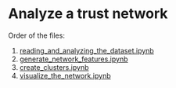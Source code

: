 Analyze a trust network
=======================

Order of the files:

1. [reading_and_analyzing_the_dataset.ipynb](https://github.com/braunmagrin/manning-data-science-bookcamp-liveproject-beta/blob/master/03-analyze-a-trust-network/reading_and_analyzing_the_dataset.ipynb)
2. [generate_network_features.ipynb](https://github.com/braunmagrin/manning-data-science-bookcamp-liveproject-beta/blob/master/03-analyze-a-trust-network/generate_network_features.ipynb)
3. [create_clusters.ipynb](https://github.com/braunmagrin/manning-data-science-bookcamp-liveproject-beta/blob/master/03-analyze-a-trust-network/create_clusters.ipynb)
4. [visualize_the_network.ipynb](https://github.com/braunmagrin/manning-data-science-bookcamp-liveproject-beta/blob/master/03-analyze-a-trust-network/visualize_the_network.ipynb)
